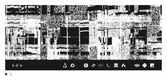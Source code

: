 <img src="./banner.png">
<details><summary> :: </summary>
<!--START_SECTION:waka-->

```
From: 09 August 2024 - To: 26 January 2025

Total Time: 938 hrs 14 mins

Python                     268 hrs 36 mins ///////------------------   26.42 %
PHP                        177 hrs 15 mins ////---------------------   17.43 %
Other                      78 hrs 33 mins  //-----------------------   07.73 %
```

<!--END_SECTION:waka-->
</details>
